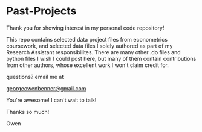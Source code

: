 # Past-Projects

Thank you for showing interest in my personal code repository!

This repo contains selected data project files from econometrics coursework, 
and selected data files I solely authored as part of my Research Assistant responsibilites. 
There are many other .do files and python files I wish I could post here, but 
many of them contain contributions from other authors, whose excellent work I 
won't claim credit for.

questions? 
email me at 

georgeowenbenner@gmail.com

You're awesome! I can't wait to talk! 

Thanks so much!

Owen